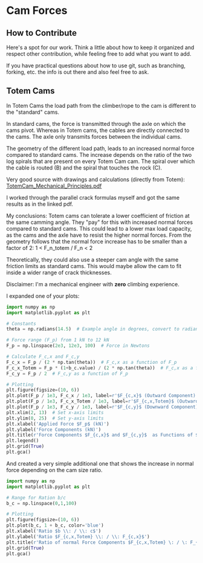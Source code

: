 # Cam Forces

## How to Contribute

Here's a spot for our work. Think a little about how to keep it organized and respect other contribution, while feeling free to add what you want to add.

If you have practical questions about how to use git, such as branching, forking, etc. the info is out there and also feel free to ask.

## Totem Cams

In Totem Cams the load path from the climber/rope to the cam is different to the "standard" cams.

In standard cams, the force is transmitted through the axle on which the cams pivot.
Whereas in Totem cams, the cables are directly connected to the cams. The axle only transmits forces between the individual cams.

The geometry of the different load path, leads to an increased normal force compared to standard cams. The increase depends on the ratio of the two log spirals that are present on every Totem Cam cam. The spiral over which the cable is routed (B) and the spiral that touches the rock (C).

Very good source with drawings and calculations (directly from Totem): [TotemCam_Mechanical_Principles.pdf]([url](https://www.totemmt.com/wp-content/uploads/2018/09/TotemCam_Mechanical_Principles.pdf))

I worked through the parallel crack formulas myself and got the same results as in the linked pdf. 

My conclusions:
Totem cams can tolerate a lower coefficient of friction at the same camming angle. 
They "pay" for this with increased normal forces compared to standard cams. This could lead to a lower max load capacity, as the cams and the axle have to resist the higher normal forces.
From the geometry follows that the normal force increase has to be smaller than a factor of 2: 1 < F_n_totem / F_n < 2

Theoretically, they could also use a steeper cam angle with the same friction limits as standard cams. This would maybe allow the cam to fit inside a wider range of crack thicknesses.

Disclaimer: I'm a mechanical engineer with **zero** climbing experience.

I expanded one of your plots:
```python
import numpy as np
import matplotlib.pyplot as plt

# Constants
theta = np.radians(14.5)  # Example angle in degrees, convert to radians

# Force range (F_p) from 1 kN to 12 kN
F_p = np.linspace(2e3, 12e3, 100)  # Force in Newtons

# Calculate F_c,x and F_c,y
F_c_x = F_p / (2 * np.tan(theta))  # F_c,x as a function of F_p
F_c_x_Totem = F_p * (1+b_c.value) / (2 * np.tan(theta))  # F_c,x as a function of F_p
F_c_y = F_p / 2  # F_c,y as a function of F_p

# Plotting
plt.figure(figsize=(10, 6))
plt.plot(F_p / 1e3, F_c_x / 1e3, label=r'$F_{c,x}$ (Outward Component)', color='blue')
plt.plot(F_p / 1e3, F_c_x_Totem / 1e3, label=r'$F_{c,x,Totem}$ (Outward Component) $b/c = 0.6$', color='green')
plt.plot(F_p / 1e3, F_c_y / 1e3, label=r'$F_{c,y}$ (Downward Component)', color='orange')
plt.xlim(2, 13)  # Set x-axis limits 
plt.ylim(0, 25)  # Set y-axis limits 
plt.xlabel('Applied Force $F_p$ (kN)')
plt.ylabel('Force Components (kN)')
plt.title(r'Force Components $F_{c,x}$ and $F_{c,y}$  as Functions of $F_p$ for $\theta = 14.5^\circ$')
plt.legend()
plt.grid(True)
plt.gca()
```

And created a very simple additional one that shows the increase in normal force depending on the cam size ratio.
```python
import numpy as np
import matplotlib.pyplot as plt

# Range for Ration b/c
b_c = np.linspace(0,1,100)

# Plotting
plt.figure(figsize=(10, 6))
plt.plot(b_c, 1 + b_c, color='blue')
plt.xlabel('Ratio $b \\: / \\: c$')
plt.ylabel('Ratio $F_{c,x,Totem} \\: / \\: F_{c,x}$')
plt.title(r'Ratio of normal Force Components $F_{c,x,Totem} \: / \: F_{c,x}$  as a Functions of Totem Cam Ratio $b \: / \: c$')
plt.grid(True)
plt.gca()
```

